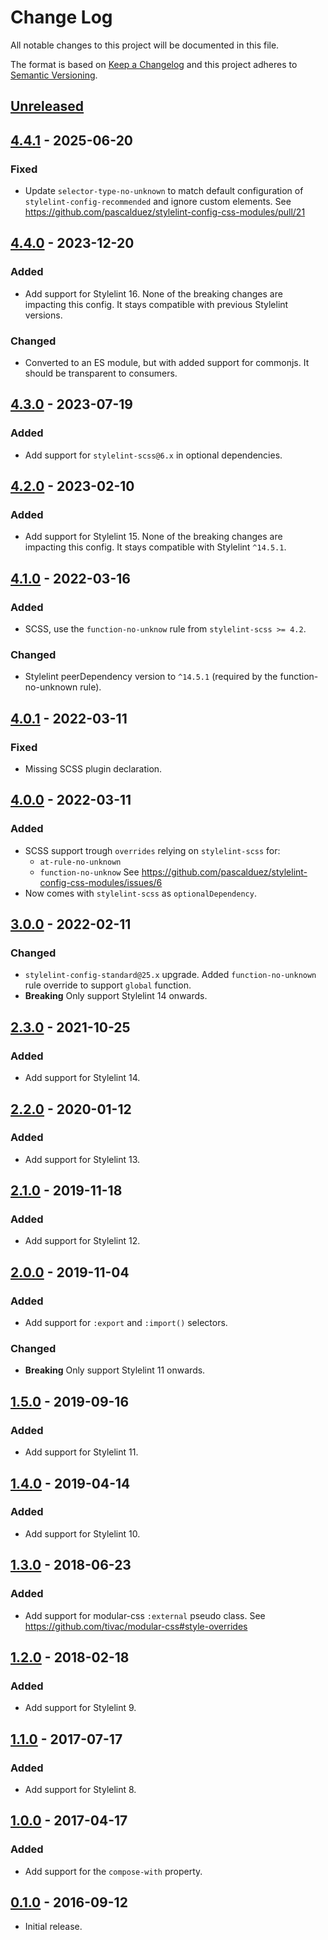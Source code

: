 # Change Log
All notable changes to this project will be documented in this file.

The format is based on [Keep a Changelog](http://keepachangelog.com/)
and this project adheres to [Semantic Versioning](http://semver.org/).

## [Unreleased]

## [4.4.1] - 2025-06-20
### Fixed
  * Update `selector-type-no-unknown` to match default configuration of
    `stylelint-config-recommended` and ignore custom elements.
    See https://github.com/pascalduez/stylelint-config-css-modules/pull/21

## [4.4.0] - 2023-12-20
### Added
  * Add support for Stylelint 16.
    None of the breaking changes are impacting this config.
    It stays compatible with previous Stylelint versions.

### Changed
  * Converted to an ES module, but with added support for commonjs.
    It should be transparent to consumers.

## [4.3.0] - 2023-07-19
### Added
  * Add support for `stylelint-scss@6.x` in optional dependencies.

## [4.2.0] - 2023-02-10
### Added
  * Add support for Stylelint 15.
    None of the breaking changes are impacting this config.
    It stays compatible with Stylelint `^14.5.1`.

## [4.1.0] - 2022-03-16
### Added
  * SCSS, use the `function-no-unknow` rule from `stylelint-scss >= 4.2`.

### Changed
  * Stylelint peerDependency version to `^14.5.1` 
    (required by the function-no-unknown rule).

## [4.0.1] - 2022-03-11
### Fixed
  * Missing SCSS plugin declaration.

## [4.0.0] - 2022-03-11
### Added
  * SCSS support trough `overrides` relying on `stylelint-scss` for:
    - `at-rule-no-unknown`
    - `function-no-unknow`
    See https://github.com/pascalduez/stylelint-config-css-modules/issues/6
  * Now comes with `stylelint-scss` as `optionalDependency`.

## [3.0.0] - 2022-02-11
### Changed
  * `stylelint-config-standard@25.x` upgrade.
    Added `function-no-unknown` rule override to support `global` function.
  * **Breaking**
    Only support Stylelint 14 onwards.

## [2.3.0] - 2021-10-25
### Added
  * Add support for Stylelint 14.

## [2.2.0] - 2020-01-12
### Added
  * Add support for Stylelint 13.

## [2.1.0] - 2019-11-18
### Added
  * Add support for Stylelint 12.

## [2.0.0] - 2019-11-04
### Added
  * Add support for `:export` and `:import()` selectors.

### Changed
  * **Breaking**
   Only support Stylelint 11 onwards.

## [1.5.0] - 2019-09-16
### Added
  * Add support for Stylelint 11.

## [1.4.0] - 2019-04-14
### Added
  * Add support for Stylelint 10.

## [1.3.0] - 2018-06-23
### Added
  * Add support for modular-css `:external` pseudo class.
    See https://github.com/tivac/modular-css#style-overrides

## [1.2.0] - 2018-02-18
### Added
  * Add support for Stylelint 9.

## [1.1.0] - 2017-07-17
### Added
  * Add support for Stylelint 8.

## [1.0.0] - 2017-04-17
### Added
  * Add support for the `compose-with` property.

## [0.1.0] - 2016-09-12
  * Initial release.

[Unreleased]: https://github.com/pascalduez/stylelint-config-css-modules/compare/4.4.1...HEAD
[4.4.1]: https://github.com/pascalduez/stylelint-config-css-modules/tags/4.4.1
[4.4.0]: https://github.com/pascalduez/stylelint-config-css-modules/tags/4.4.0
[4.3.0]: https://github.com/pascalduez/stylelint-config-css-modules/tags/4.3.0
[4.2.0]: https://github.com/pascalduez/stylelint-config-css-modules/tags/4.2.0
[4.1.0]: https://github.com/pascalduez/stylelint-config-css-modules/tags/4.1.0
[4.0.1]: https://github.com/pascalduez/stylelint-config-css-modules/tags/4.0.1
[4.0.0]: https://github.com/pascalduez/stylelint-config-css-modules/tags/4.0.0
[3.0.0]: https://github.com/pascalduez/stylelint-config-css-modules/tags/3.0.0
[2.3.0]: https://github.com/pascalduez/stylelint-config-css-modules/tags/2.3.0
[2.2.0]: https://github.com/pascalduez/stylelint-config-css-modules/tags/2.2.0
[2.1.0]: https://github.com/pascalduez/stylelint-config-css-modules/tags/2.1.0
[2.0.0]: https://github.com/pascalduez/stylelint-config-css-modules/tags/2.0.0
[1.5.0]: https://github.com/pascalduez/stylelint-config-css-modules/tags/1.5.0
[1.4.0]: https://github.com/pascalduez/stylelint-config-css-modules/tags/1.4.0
[1.3.0]: https://github.com/pascalduez/stylelint-config-css-modules/tags/1.3.0
[1.2.0]: https://github.com/pascalduez/stylelint-config-css-modules/tags/1.2.0
[1.1.0]: https://github.com/pascalduez/stylelint-config-css-modules/tags/1.1.0
[1.0.0]: https://github.com/pascalduez/stylelint-config-css-modules/tags/1.0.0
[0.1.0]: https://github.com/pascalduez/stylelint-config-css-modules/tags/0.1.0
